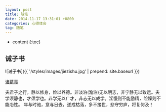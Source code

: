 ```yaml
---
layout: post
title: 随笔
date: 2014-11-17 13:31:01 +0800
categories: 心得体会
tag: 随笔
---
```


* content
{:toc}



诫子书
------------------------

![诫子书]({{ '/styles/images/jiezishu.jpg' | prepend: site.baseurl  }})


[诸葛亮](javascript:;)


夫君子之行，静以修身，俭以养德。非淡泊(澹泊)无以明志，非宁静无以致远。夫学须静也，才须学也。非学无以广才，非志无以成学。淫慢则不能励精，险躁则不能冶性。
年与时驰，意与日去，遂成枯落，多不接世，悲守穷庐，将复何及！


[jekyll]:      http://jekyllrb.com
[jekyll-gh]:   https://github.com/jekyll/jekyll
[jekyll-help]: https://github.com/jekyll/jekyll-help
